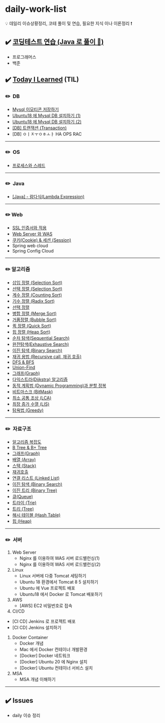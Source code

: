 # daily-work-list

<aside>
 💡 데일리 이슈상황정리, 코테 풀이 및 연습, 필요한 지식 이나 이론정리 ❗

</aside>

## ✔️ [코딩테스트 연습 (Java 로 풀이 📝)](https://github.com/januarry22/daily-work-list/tree/main/codingTest)

- 프로그래머스
- 백준

## ✔️ [Today I Learned](https://github.com/januarry22/daily-work-list/tree/main/daily-study) (TIL)

### ✏️  DB

- [Mysql 이모티콘 저장하기](https://github.com/januarry22/daily-work-list/blob/main/daily-study/DB/Mysql%20%EC%9D%B4%EB%AA%A8%ED%8B%B0%EC%BD%98%20%EC%A0%80%EC%9E%A5%ED%95%98%EA%B8%B0.md)
- [Ubuntu18 에 Mysql DB 설치하기 (1)](https://github.com/januarry22/daily-work-list/blob/main/daily-study/DB/Ubuntu18%20%EC%97%90%20Mysql%20DB%20%EC%84%A4%EC%B9%98%ED%95%98%EA%B8%B0%20(1).md)
- [Ubuntu18 에 Mysql DB 설치하기 (2)](https://github.com/januarry22/daily-work-list/blob/main/daily-study/DB/Ubuntu18%20%EC%97%90%20Mysql%20DB%20%EC%84%A4%EC%B9%98%ED%95%98%EA%B8%B0%20(2).md)
- [[DB] 트랜잭션 (Transaction)](https://github.com/januarry22/daily-work-list/blob/main/daily-study/DB/%5BDB%5D%20%ED%8A%B8%EB%9E%9C%EC%9E%AD%EC%85%98%20(Transaction).md)
- [DB] ㅇㅣㅈㅜㅇㅎㅗㅏ HA OPS RAC

---

### ✏️  OS

- [프로세스와 스레드](https://github.com/januarry22/daily-work-list/blob/main/daily-study/OS/%ED%94%84%EB%A1%9C%EC%84%B8%EC%8A%A4%EC%99%80%20%EC%8A%A4%EB%A0%88%EB%93%9C.md)

---

### ✏️  Java

- [[Java] - 람다식(Lambda Expression)](https://github.com/januarry22/daily-work-list/blob/main/daily-study/Java/%5BJava%5D%20-%20%EB%9E%8C%EB%8B%A4%EC%8B%9D(Lambda%20Expression).md)

---

### ✏️ Web

- [SSL 인증서와 적용](https://github.com/januarry22/daily-work-list/blob/main/daily-study/Web/SSL%20%EC%9D%B8%EC%A6%9D%EC%84%9C%EC%99%80%20%EC%A0%81%EC%9A%A9.md)
- [Web Server 와 WAS](https://github.com/januarry22/daily-work-list/blob/main/daily-study/Web/Web%20Server%20%EC%99%80%20WAS.md)
- [쿠키(Cookie) & 세션 (Session)](https://github.com/januarry22/daily-work-list/blob/main/daily-study/Web/%EC%BF%A0%ED%82%A4(Cookie)%20%26%20%EC%84%B8%EC%85%98%20(Session).md)
- Spring web cloud
- Spring Config Cloud
---

### ✏️ 알고리즘

- [삽입 정렬 (Selection Sort)](https://github.com/januarry22/daily-work-list/blob/main/daily-study/algorithm/%EC%82%BD%EC%9E%85%20%EC%A0%95%EB%A0%AC%20(Selection%20Sort).md)
- [선택 정렬 (Selection Sort)](https://github.com/januarry22/daily-work-list/blob/main/daily-study/algorithm/%EC%84%A0%ED%83%9D%20%EC%A0%95%EB%A0%AC%20(Selection%20Sort).md)
- [계수 정렬 (Counting Sort)](https://github.com/januarry22/daily-work-list/blob/main/daily-study/algorithm/%EA%B3%84%EC%88%98%20%EC%A0%95%EB%A0%AC%20(Counting%20Sort).md)
- [기수 정렬 (Radix Sort)](https://github.com/januarry22/daily-work-list/blob/main/daily-study/algorithm/%EA%B8%B0%EC%88%98%20%EC%A0%95%EB%A0%AC%20(Radix%20Sort).md)
- [선택 정렬](https://github.com/januarry22/daily-work-list/commit/e16eed75d93ed5cfef1be6deb451585e09318bdb)
- [병합 정렬 (Merge Sort)](https://github.com/januarry22/daily-work-list/blob/main/daily-study/algorithm/%EB%B3%91%ED%95%A9%20%EC%A0%95%EB%A0%AC%20(Merge%20Sort).md)
- [거품정렬 (Bubble Sort)](https://github.com/januarry22/daily-work-list/blob/main/daily-study/algorithm/%EA%B1%B0%ED%92%88%EC%A0%95%EB%A0%AC%20(Bubble%20Sort).md)
- [퀵 정렬 (Quick Sort)](https://github.com/januarry22/daily-work-list/blob/main/daily-study/algorithm/%ED%80%B5%20%EC%A0%95%EB%A0%AC%20(Quick%20Sort).md)
- [힙 정렬 (Heap Sort)](https://github.com/januarry22/daily-work-list/blob/main/daily-study/algorithm/%ED%9E%99%20%EC%A0%95%EB%A0%AC%20(Heap%20Sort).md)
- [순차 탐색(Sequential Search)](https://github.com/januarry22/daily-work-list/blob/main/daily-study/algorithm/%EC%88%9C%EC%B0%A8%20%ED%83%90%EC%83%89(Sequential%20Search).md)
- [완전탐색(Exhaustive Search)](https://github.com/januarry22/daily-work-list/blob/main/daily-study/algorithm/%EC%99%84%EC%A0%84%ED%83%90%EC%83%89(Exhaustive%20Search).md)
- [이진 탐색 (Binary Search)](https://github.com/januarry22/daily-work-list/blob/main/daily-study/algorithm/%EC%9D%B4%EC%A7%84%20%ED%83%90%EC%83%89%20(Binary%20Search).md)
- [재귀 용법 (Recursive call, 재귀 호출)](https://github.com/januarry22/daily-work-list/blob/main/daily-study/algorithm/%EC%9E%AC%EA%B7%80%20%EC%9A%A9%EB%B2%95%20(Recursive%20call%2C%20%EC%9E%AC%EA%B7%80%20%ED%98%B8%EC%B6%9C).md)
- [DFS & BFS](https://github.com/januarry22/daily-work-list/blob/main/daily-study/algorithm/DFS%20%26%20BFS.md)
- [Union-Find](https://github.com/januarry22/daily-work-list/blob/main/daily-study/algorithm/Union-Find.md)
- [그래프(Graph)](https://github.com/januarry22/daily-work-list/blob/main/daily-study/algorithm/%EA%B7%B8%EB%9E%98%ED%94%84(Graph).md)
- [다익스트라(Dijkstra) 알고리즘](https://github.com/januarry22/daily-work-list/blob/main/daily-study/algorithm/%EB%8B%A4%EC%9D%B5%EC%8A%A4%ED%8A%B8%EB%9D%BC(Dijkstra)%20%EC%95%8C%EA%B3%A0%EB%A6%AC%EC%A6%98.md)
- [동적 계획법 (Dynamic Programming)과 분할 정복](https://github.com/januarry22/daily-work-list/blob/main/daily-study/algorithm/%EB%8F%99%EC%A0%81%20%EA%B3%84%ED%9A%8D%EB%B2%95%20(Dynamic%20Programming)%EA%B3%BC%20%EB%B6%84%ED%95%A0%20%EC%A0%95%EB%B3%B5.md)
- [비트마스크 (BitMask)](https://github.com/januarry22/daily-work-list/blob/main/daily-study/algorithm/%EB%B9%84%ED%8A%B8%EB%A7%88%EC%8A%A4%ED%81%AC%20(BitMask).md)
- [최소 공통 조상 (LCA)](https://github.com/januarry22/daily-work-list/blob/main/daily-study/algorithm/%EC%B5%9C%EC%86%8C%20%EA%B3%B5%ED%86%B5%20%EC%A1%B0%EC%83%81%20(LCA).md)
- [최장 증가 수열 (LIS)](https://github.com/januarry22/daily-work-list/blob/main/daily-study/algorithm/%EC%B5%9C%EC%9E%A5%20%EC%A6%9D%EA%B0%80%20%EC%88%98%EC%97%B4%20(LIS).md)
- [탐욕법 (Greedy)](https://github.com/januarry22/daily-work-list/blob/main/daily-study/algorithm/%ED%83%90%EC%9A%95%EB%B2%95%20(Greedy).md)

---

### ✏️  자료구조

- [알고리즘 복잡도](https://github.com/januarry22/daily-work-list/blob/main/daily-study/data-structure/%EC%95%8C%EA%B3%A0%EB%A6%AC%EC%A6%98%20%EB%B3%B5%EC%9E%A1%EB%8F%84.md)
- [B Tree & B+ Tree](https://github.com/januarry22/daily-work-list/blob/main/daily-study/data-structure/B%20Tree%20%26%20B%2B%20Tree.md)
- [그래프(Graph)](https://github.com/januarry22/daily-work-list/blob/main/daily-study/data-structure/%EA%B7%B8%EB%9E%98%ED%94%84(Graph).md)
- [배열 (Array)](https://github.com/januarry22/daily-work-list/blob/main/daily-study/data-structure/%EB%B0%B0%EC%97%B4%20(Array).md)
- [스택 (Stack)](https://github.com/januarry22/daily-work-list/blob/main/daily-study/data-structure/%EC%8A%A4%ED%83%9D%20(Stack).md)
- [재귀호출](https://github.com/januarry22/daily-work-list/commit/b40f852aa4a3f96bc3dfe17d40269161eefff14f)
- [연결 리스트 (Linked List)](https://github.com/januarry22/daily-work-list/blob/main/daily-study/data-structure/%EC%97%B0%EA%B2%B0%20%EB%A6%AC%EC%8A%A4%ED%8A%B8%20(Linked%20List).md)
- [이진 탐색 (Binary Search)](https://github.com/januarry22/daily-work-list/blob/main/daily-study/data-structure/%EC%9D%B4%EC%A7%84%20%ED%83%90%EC%83%89%20(Binary%20Search).md)
- [이진 트리 (Binary Tree)](https://github.com/januarry22/daily-work-list/blob/main/daily-study/data-structure/%EC%9D%B4%EC%A7%84%20%ED%8A%B8%EB%A6%AC%20(Binary%20Tree).md)
- [큐(Queue)](https://www.notion.so/af010bc2bb54425fa52f2d75a2d80767)
- [트라이 (Trie)](https://github.com/januarry22/daily-work-list/blob/main/daily-study/data-structure/%ED%8A%B8%EB%9D%BC%EC%9D%B4%20(Trie).md)
- [트리 (Tree)](https://github.com/januarry22/daily-work-list/blob/main/daily-study/data-structure/%ED%8A%B8%EB%A6%AC%20(Tree).md)
- [해시 테이블 (Hash Table)](https://github.com/januarry22/daily-work-list/blob/main/daily-study/data-structure/%ED%95%B4%EC%8B%9C%20%ED%85%8C%EC%9D%B4%EB%B8%94%20(Hash%20Table).md)
- [힙 (Heap)](https://github.com/januarry22/daily-work-list/blob/main/daily-study/data-structure/%ED%9E%99%20(Heap).md)

---

### ✏️  서버

1. Web Server
    - Nginx 를 이용하여 WAS 서버 로드밸런싱(1)
    - Nginx 를 이용하여 WAS 서버 로드밸런싱(2)
2. Linux
    - Linux 서버에 다중 Tomcat 세팅하기
    - Ubuntu 18 환경에서 Tomcat 8 5 설치하기
    - Ubuntu 에 Vue 프로젝트 배포
    - Ubuntu18 에서 Docker 로 Tomcat 배포하기
3. AWS
    - [AWS] EC2 비밀번호로 접속
4. CI/CD 
- [CI CD] Jenkins 로 프로젝트 배포
- [CI CD] Jenkins 설치하기
1. Docker Container
    - Docker 개념
    - Mac 에서 Docker 컨테이너 개발환경
    - [Docker] Docker 네트워크
    - [Docker] Ubuntu 20 에 Nginx 설치
    - [Docker] Ubuntu 컨테이너 서비스 설치
2. MSA
    - MSA 개념 이해하기

---

## ✔️ Issues

- daily 이슈 정리
